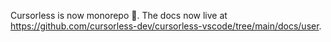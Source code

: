 Cursorless is now monorepo 🙌. The docs now live at https://github.com/cursorless-dev/cursorless-vscode/tree/main/docs/user.
